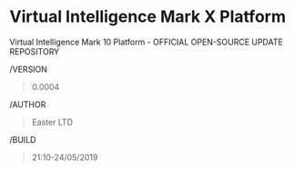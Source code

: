 # Virtual Intelligence Mark X Platform
Virtual Intelligence Mark 10 Platform - OFFICIAL OPEN-SOURCE UPDATE REPOSITORY

/VERSION 
>0.0004

/AUTHOR 
>Easter LTD

/BUILD 
>21:10-24/05/2019
